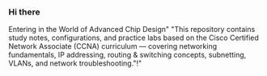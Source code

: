 ### Hi there
<p allign="justify">Entering in the World of Advanced Chip Design"
"This repository contains study notes, configurations, and practice labs based on the Cisco Certified Network Associate (CCNA) curriculum — covering networking fundamentals, IP addressing, routing & switching concepts, subnetting, VLANs, and network troubleshooting."!"</p>
